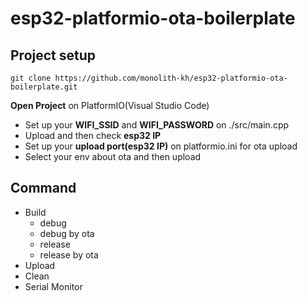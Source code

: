 # esp32-platformio-ota-boilerplate
## Project setup
```
git clone https://github.com/monolith-kh/esp32-platformio-ota-boilerplate.git
```
**Open Project** on PlatformIO(Visual Studio Code)
- Set up your **WIFI_SSID** and **WIFI_PASSWORD** on ./src/main.cpp
- Upload and then check **esp32 IP**
- Set up your **upload port(esp32 IP)** on platformio.ini for ota upload
- Select your env about ota and then upload

## Command
- Build
    - debug
    - debug by ota
    - release
    - release by ota
- Upload
- Clean
- Serial Monitor
